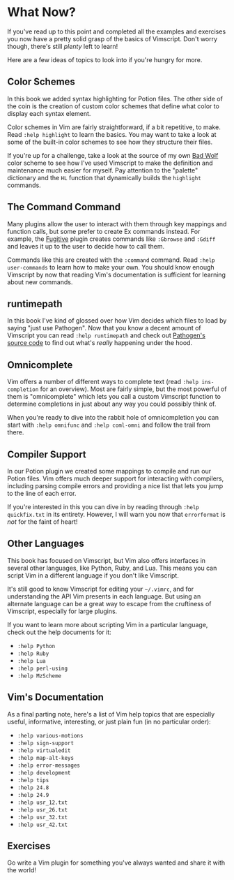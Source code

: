 What Now?
=========

If you've read up to this point and completed all the examples and exercises
you now have a pretty solid grasp of the basics of Vimscript.  Don't worry
though, there's still *plenty* left to learn!

Here are a few ideas of topics to look into if you're hungry for more.

Color Schemes
-------------

In this book we added syntax highlighting for Potion files.  The other side of
the coin is the creation of custom color schemes that define what color to
display each syntax element.

Color schemes in Vim are fairly straightforward, if a bit repetitive, to make.
Read `:help highlight` to learn the basics.  You may want to take a look at some
of the built-in color schemes to see how they structure their files.

If you're up for a challenge, take a look at the source of my own [Bad Wolf][]
color scheme to see how I've used Vimscript to make the definition and
maintenance much easier for myself.  Pay attention to the "palette" dictionary
and the `HL` function that dynamically builds the `highlight` commands.

[Bad Wolf]: https://github.com/sjl/badwolf/blob/master/colors/badwolf.vim

The Command Command
-------------------

Many plugins allow the user to interact with them through key mappings and
function calls, but some prefer to create Ex commands instead.  For example, the
[Fugitive][] plugin creates commands like `:Gbrowse` and `:Gdiff` and leaves it up
to the user to decide how to call them.

Commands like this are created with the `:command` command.  Read `:help
user-commands` to learn how to make your own.  You should know enough Vimscript
by now that reading Vim's documentation is sufficient for learning about new
commands.

[Fugitive]: https://github.com/tpope/vim-fugitive

runtimepath
-----------

In this book I've kind of glossed over how Vim decides which files to load by
saying "just use Pathogen".  Now that you know a decent amount of Vimscript you
can read `:help runtimepath` and check out [Pathogen's source
code][pathogen-src] to find out what's *really* happening under the hood.

[pathogen-src]: https://github.com/tpope/vim-pathogen/blob/master/autoload/pathogen.vim

Omnicomplete
------------

Vim offers a number of different ways to complete text (read `:help
ins-completion` for an overview).  Most are fairly simple, but the most powerful
of them is "omnicomplete" which lets you call a custom Vimscript function to
determine completions in just about any way you could possibly think of.

When you're ready to dive into the rabbit hole of omnicompletion you can start
with `:help omnifunc` and `:help coml-omni` and follow the trail from there.

Compiler Support
----------------

In our Potion plugin we created some mappings to compile and run our Potion
files.  Vim offers much deeper support for interacting with compilers, including
parsing compile errors and providing a nice list that lets you jump to the line
of each error.

If you're interested in this you can dive in by reading through `:help
quickfix.txt` in its entirety.  However, I will warn you now that `errorformat`
is *not* for the faint of heart!

Other Languages
---------------

This book has focused on Vimscript, but Vim also offers interfaces in several
other languages, like Python, Ruby, and Lua.  This means you can script Vim in
a different language if you don't like Vimscript.

It's still good to know Vimscript for editing your `~/.vimrc`, and for
understanding the API Vim presents in each language.  But using an alternate
language can be a great way to escape from the cruftiness of Vimscript,
especially for large plugins.

If you want to learn more about scripting Vim in a particular language, check
out the help documents for it:

* `:help Python`
* `:help Ruby`
* `:help Lua`
* `:help perl-using`
* `:help MzScheme`

Vim's Documentation
-------------------

As a final parting note, here's a list of Vim help topics that are especially
useful, informative, interesting, or just plain fun (in no particular order):

* `:help various-motions`
* `:help sign-support`
* `:help virtualedit`
* `:help map-alt-keys`
* `:help error-messages`
* `:help development`
* `:help tips`
* `:help 24.8`
* `:help 24.9`
* `:help usr_12.txt`
* `:help usr_26.txt`
* `:help usr_32.txt`
* `:help usr_42.txt`

Exercises
---------

Go write a Vim plugin for something you've always wanted and share it with the
world!
